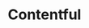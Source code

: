 ---
title: "Contentful"
icon: images/icons/contentful.svg
official_url: https://www.contentful.com/
vitalstats_url: https://headlesscms.org/projects/contentful
taxonomy: cms
---